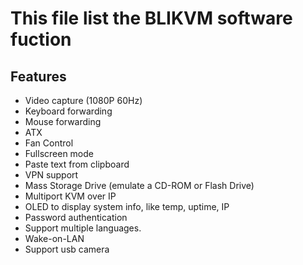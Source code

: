 # This file list the BLIKVM software fuction 
## Features

* Video capture (1080P 60Hz)
* Keyboard forwarding
* Mouse forwarding
* ATX
* Fan Control
* Fullscreen mode
* Paste text from clipboard
* VPN support
* Mass Storage Drive (emulate a CD-ROM or Flash Drive)
* Multiport KVM over IP
* OLED to display system info, like temp, uptime, IP
* Password authentication
* Support multiple languages.
* Wake-on-LAN
* Support usb camera
